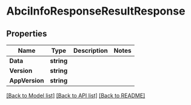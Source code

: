 # AbciInfoResponseResultResponse

## Properties

Name | Type | Description | Notes
------------ | ------------- | ------------- | -------------
**Data** | **string** |  | 
**Version** | **string** |  | 
**AppVersion** | **string** |  | 

[[Back to Model list]](../README.md#documentation-for-models) [[Back to API list]](../README.md#documentation-for-api-endpoints) [[Back to README]](../README.md)


